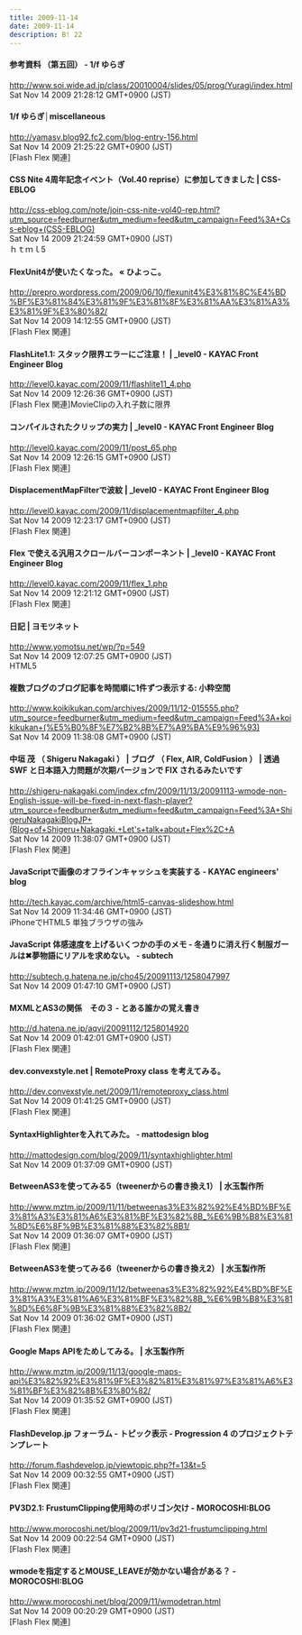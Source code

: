 ```yaml
---
title: 2009-11-14
date: 2009-11-14
description: B! 22
---
```


#### 参考資料 （第五回） - 1/f ゆらぎ
http://www.soi.wide.ad.jp/class/20010004/slides/05/prog/Yuragi/index.html<br>
Sat Nov 14 2009 21:28:12 GMT+0900 (JST)<br>


#### 1/f ゆらぎ│miscellaneous
http://yamasv.blog92.fc2.com/blog-entry-156.html<br>
Sat Nov 14 2009 21:25:22 GMT+0900 (JST)<br>
[Flash Flex 関連]


#### CSS Nite 4周年記念イベント（Vol.40 reprise）に参加してきました | CSS-EBLOG
http://css-eblog.com/note/join-css-nite-vol40-rep.html?utm_source=feedburner&utm_medium=feed&utm_campaign=Feed%3A+Css-eblog+(CSS-EBLOG)<br>
Sat Nov 14 2009 21:24:59 GMT+0900 (JST)<br>
ｈｔｍｌ5


#### FlexUnit4が使いたくなった。 « ひよっこ。
http://prepro.wordpress.com/2009/06/10/flexunit4%E3%81%8C%E4%BD%BF%E3%81%84%E3%81%9F%E3%81%8F%E3%81%AA%E3%81%A3%E3%81%9F%E3%80%82/<br>
Sat Nov 14 2009 14:12:55 GMT+0900 (JST)<br>
[Flash Flex 関連]


#### FlashLite1.1: スタック限界エラーにご注意！ | _level0 - KAYAC Front Engineer Blog
http://level0.kayac.com/2009/11/flashlite11_4.php<br>
Sat Nov 14 2009 12:26:36 GMT+0900 (JST)<br>
[Flash Flex 関連]MovieClipの入れ子数に限界


#### コンパイルされたクリップの実力 | _level0 - KAYAC Front Engineer Blog
http://level0.kayac.com/2009/11/post_65.php<br>
Sat Nov 14 2009 12:26:15 GMT+0900 (JST)<br>
[Flash Flex 関連]


#### DisplacementMapFilterで波紋 | _level0 - KAYAC Front Engineer Blog
http://level0.kayac.com/2009/11/displacementmapfilter_4.php<br>
Sat Nov 14 2009 12:23:17 GMT+0900 (JST)<br>
[Flash Flex 関連]


#### Flex で使える汎用スクロールバーコンポーネント | _level0 - KAYAC Front Engineer Blog
http://level0.kayac.com/2009/11/flex_1.php<br>
Sat Nov 14 2009 12:21:12 GMT+0900 (JST)<br>
[Flash Flex 関連]


#### 日記 | ヨモツネット
http://www.yomotsu.net/wp/?p=549<br>
Sat Nov 14 2009 12:07:25 GMT+0900 (JST)<br>
HTML5


#### 複数ブログのブログ記事を時間順に1件ずつ表示する: 小粋空間
http://www.koikikukan.com/archives/2009/11/12-015555.php?utm_source=feedburner&utm_medium=feed&utm_campaign=Feed%3A+koikikukan+(%E5%B0%8F%E7%B2%8B%E7%A9%BA%E9%96%93)<br>
Sat Nov 14 2009 11:38:08 GMT+0900 (JST)<br>


#### 中垣 茂 （ Shigeru Nakagaki ） | ブログ （ Flex, AIR, ColdFusion ） | 透過 SWF と日本語入力問題が次期バージョンで FIX されるみたいです
http://shigeru-nakagaki.com/index.cfm/2009/11/13/20091113-wmode-non-English-issue-will-be-fixed-in-next-flash-player?utm_source=feedburner&utm_medium=feed&utm_campaign=Feed%3A+ShigeruNakagakiBlogJP+(Blog+of+Shigeru+Nakagaki.+Let's+talk+about+Flex%2C+A<br>
Sat Nov 14 2009 11:38:07 GMT+0900 (JST)<br>
[Flash Flex 関連]


#### JavaScriptで画像のオフラインキャッシュを実装する - KAYAC engineers' blog
http://tech.kayac.com/archive/html5-canvas-slideshow.html<br>
Sat Nov 14 2009 11:34:46 GMT+0900 (JST)<br>
iPhoneでHTML5 単独ブラウザの強み


#### JavaScript 体感速度を上げるいくつかの手のメモ - 冬通りに消え行く制服ガールは✖夢物語にリアルを求めない。 - subtech
http://subtech.g.hatena.ne.jp/cho45/20091113/1258047997<br>
Sat Nov 14 2009 01:47:10 GMT+0900 (JST)<br>


#### MXMLとAS3の関係　その３ - とある誰かの覚え書き
http://d.hatena.ne.jp/aqvi/20091112/1258014920<br>
Sat Nov 14 2009 01:42:01 GMT+0900 (JST)<br>
[Flash Flex 関連]


#### dev.convexstyle.net | RemoteProxy class を考えてみる。
http://dev.convexstyle.net/2009/11/remoteproxy_class.html<br>
Sat Nov 14 2009 01:41:25 GMT+0900 (JST)<br>
[Flash Flex 関連]


#### SyntaxHighlighterを入れてみた。 - mattodesign blog
http://mattodesign.com/blog/2009/11/syntaxhighlighter.html<br>
Sat Nov 14 2009 01:37:09 GMT+0900 (JST)<br>


#### BetweenAS3を使ってみる5（tweenerからの書き換え1） | 水玉製作所
http://www.mztm.jp/2009/11/11/betweenas3%E3%82%92%E4%BD%BF%E3%81%A3%E3%81%A6%E3%81%BF%E3%82%8B_%E6%9B%B8%E3%81%8D%E6%8F%9B%E3%81%88%E3%82%8B1/<br>
Sat Nov 14 2009 01:36:07 GMT+0900 (JST)<br>
[Flash Flex 関連]


#### BetweenAS3を使ってみる6（tweenerからの書き換え2） | 水玉製作所
http://www.mztm.jp/2009/11/12/betweenas3%E3%82%92%E4%BD%BF%E3%81%A3%E3%81%A6%E3%81%BF%E3%82%8B_%E6%9B%B8%E3%81%8D%E6%8F%9B%E3%81%88%E3%82%8B2/<br>
Sat Nov 14 2009 01:36:02 GMT+0900 (JST)<br>
[Flash Flex 関連]


#### Google Maps APIをためしてみる。 | 水玉製作所
http://www.mztm.jp/2009/11/13/google-maps-api%E3%82%92%E3%81%9F%E3%82%81%E3%81%97%E3%81%A6%E3%81%BF%E3%82%8B%E3%80%82/<br>
Sat Nov 14 2009 01:35:52 GMT+0900 (JST)<br>
[Flash Flex 関連]


#### FlashDevelop.jp フォーラム - トピック表示 - Progression 4 のプロジェクトテンプレート
http://forum.flashdevelop.jp/viewtopic.php?f=13&t=5<br>
Sat Nov 14 2009 00:32:55 GMT+0900 (JST)<br>
[Flash Flex 関連]


#### PV3D2.1: FrustumClipping使用時のポリゴン欠け - MOROCOSHI:BLOG
http://www.morocoshi.net/blog/2009/11/pv3d21-frustumclipping.html<br>
Sat Nov 14 2009 00:22:54 GMT+0900 (JST)<br>
[Flash Flex 関連]


#### wmodeを指定するとMOUSE_LEAVEが効かない場合がある？ - MOROCOSHI:BLOG
http://www.morocoshi.net/blog/2009/11/wmodetran.html<br>
Sat Nov 14 2009 00:20:29 GMT+0900 (JST)<br>
[Flash Flex 関連]


